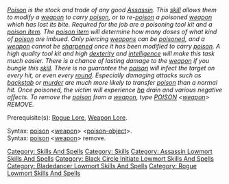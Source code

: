 *[Poison](:Category:_Poisons "wikilink") is the stock and trade of any
good [Assassin](:Category:_Assassins "wikilink"). This
[skill](:Category:_Skills "wikilink") allows them to modify a
[weapon](:Category:_Weapons "wikilink") to carry
[poison](:Category:_Poisons "wikilink"), or to
re-[poison](Poison_(command) "wikilink") a poisoned
[weapon](:Category:_Weapons "wikilink") which has lost its bite.
Required for the job are a poisoning tool kit and a [poison
item](:Category:_Poisons "wikilink"). The [poison
item](:Category:_Poisons "wikilink") will determine how many doses of
what kind of [poison](:Category:_Poisons "wikilink") are imbued. Only
piercing [weapons](:Category:_Weapons "wikilink") can be
[poisoned](Poison_(command) "wikilink"), and a
[weapon](:Category:_Weapons "wikilink") cannot be
[sharpened](Sharpen_Weapon "wikilink") once it has been modified to
carry [poison](:Category:_Poisons "wikilink"). A high quality tool kit
and high [dexterity](Dexterity "wikilink") and
[intelligence](Intelligence "wikilink") will make this task much easier.
There is a chance of lasting damage to the
[weapon](:Category:_Weapons "wikilink") if you bungle this
[skill](:Category:_Skills "wikilink"). There is no guarantee the
[poison](:Category:_Poisons "wikilink") will infect the target on every
hit, or even every [round](Rounds "wikilink"). Especially damaging
attacks such as [backstab](Backstab "wikilink") or
[murder](Murder "wikilink") are much more likely to transfer
[poison](:Category:_Poisons "wikilink") than a normal hit. Once
poisoned, the victim will experience [hp](Hit_Points "wikilink") drain
and various negative affects. To remove the
[poison](:Category:_Poisons "wikilink") from a
[weapon](:Category:_Weapons "wikilink"), type
[POISON](Poison_(command) "wikilink")
\<[weapon](:Category:_Weapons "wikilink")\> REMOVE.*

Prerequisite(s): [Rogue Lore](Rogue_Lore "wikilink"), [Weapon
Lore](Weapon_Lore "wikilink").

Syntax: [poison](Poison_(command) "wikilink")
\<[weapon](:Category:_Weapons "wikilink")\>
\<[poison-object](:Category:_Poisons "wikilink")\>.  
Syntax: [poison](Poison_(command) "wikilink")
\<[weapon](:Category:_Weapons "wikilink")\> remove.  

[Category: Skills And Spells](Category:_Skills_And_Spells "wikilink")
[Category: Skills](Category:_Skills "wikilink") [Category: Assassin
Lowmort Skills And
Spells](Category:_Assassin_Lowmort_Skills_And_Spells "wikilink")
[Category: Black Circle Initiate Lowmort Skills And
Spells](Category:_Black_Circle_Initiate_Lowmort_Skills_And_Spells "wikilink")
[Category: Bladedancer Lowmort Skills And
Spells](Category:_Bladedancer_Lowmort_Skills_And_Spells "wikilink")
[Category: Rogue Lowmort Skills And
Spells](Category:_Rogue_Lowmort_Skills_And_Spells "wikilink")
